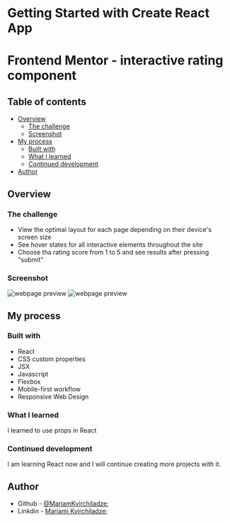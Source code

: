 # Getting Started with Create React App

# Frontend Mentor - interactive rating component

## Table of contents

- [Overview](#overview)
  - [The challenge](#the-challenge)
  - [Screenshot](#screenshot)
- [My process](#my-process)
  - [Built with](#built-with)
  - [What I learned](#what-i-learned)
  - [Continued development](#continued-development)
- [Author](#author)

## Overview

### The challenge

- View the optimal layout for each page depending on their device's screen size
- See hover states for all interactive elements throughout the site
- Choose tha rating score from 1 to 5 and see results after pressing "submit"

### Screenshot

![webpage preview](../rating-app/src/assets/Mobile.png)
![webpage preview](../rating-app/src/assets/Mobile%20-%20Thanks.png)

## My process

### Built with

- React
- CSS custom properties
- JSX
- Javascript
- Flexbox
- Mobile-first workflow
- Responsive Web Design

### What I learned

I learned to use props in React

### Continued development

I am learning React now and I will continue creating more projects with it.

## Author

- Github - [@MariamKvirchiladze](https://github.com/MariamKvirchiladze);
- Linkdin - [Mariami Kvirchiladze](https://www.linkedin.com/in/mariami-kvirchiladze-673738252/);
